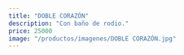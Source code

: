 ```yaml
---
title: "DOBLE CORAZÓN"
description: "Con baño de rodio."
price: 25000
image: "/productos/imagenes/DOBLE CORAZÓN.jpg"
---
```


